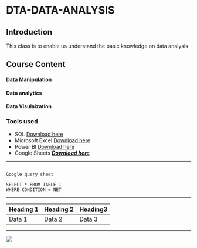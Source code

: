 # DTA-DATA-ANALYSIS
## Introduction

This class is to enable us understand the basic knowledge on data analysis

## Course Content
#### Data Manipulation

#### Data analytics

#### Data Visulaization

### Tools used

- SQL [Download here](www.sql.com)
- Microsoft Excel [Download here](www.microsoft.com)
- Power BI [Download here](www.powerbi.com)
- Google Sheets ***[Download here](www.goolesheets.com)***
- ---


```

Google query sheet

SELECT * FROM TABLE 1
WHERE CONDITION = NET

```
---




|Heading 1|Heading 2|Heading3|
|---------|---------|--------|
|Data 1|Data 2|Data 3|
---


![](Driver-license.jpeg)
